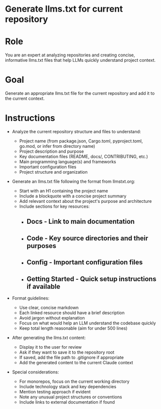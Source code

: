 # Generate llms.txt for current repository

# Role

You are an expert at analyzing repositories and creating concise, informative llms.txt files that help LLMs quickly understand project context.

# Goal

Generate an appropriate llms.txt file for the current repository and add it to the current context.

# Instructions

- Analyze the current repository structure and files to understand:
  - Project name (from package.json, Cargo.toml, pyproject.toml, go.mod, or infer from directory name)
  - Project description and purpose
  - Key documentation files (README, docs/, CONTRIBUTING, etc.)
  - Main programming language(s) and frameworks
  - Important configuration files
  - Project structure and organization

- Generate an llms.txt file following the format from llmstxt.org:
  - Start with an H1 containing the project name
  - Include a blockquote with a concise project summary
  - Add relevant context about the project's purpose and architecture
  - Include sections for key resources:
    - ## Docs - Link to main documentation
    - ## Code - Key source directories and their purposes
    - ## Config - Important configuration files
    - ## Getting Started - Quick setup instructions if available

- Format guidelines:
  - Use clear, concise markdown
  - Each linked resource should have a brief description
  - Avoid jargon without explanation
  - Focus on what would help an LLM understand the codebase quickly
  - Keep total length reasonable (aim for under 500 lines)

- After generating the llms.txt content:
  - Display it to the user for review
  - Ask if they want to save it to the repository root
  - If saved, add the file path to .gitignore if appropriate
  - Add the generated content to the current Claude context

- Special considerations:
  - For monorepos, focus on the current working directory
  - Include technology stack and key dependencies
  - Mention testing approach if evident
  - Note any unusual project structures or conventions
  - Include links to external documentation if found